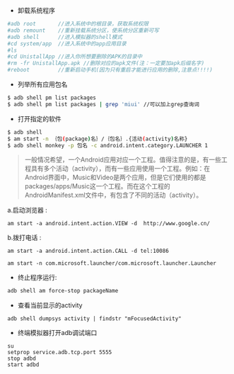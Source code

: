* 卸载系统程序

```sh
#adb root		//进入系统中的根目录，获取系统权限
#adb remount	//重新挂载系统分区，使系统分区重新可写
#adb shell		//进入模拟器的shell模式
#cd system/app	//进入系统中的app应用目录
#ls
#cd UnistallApp	//进入你所想要删除的APK的目录中
#rm -fr UnistallApp.apk	//删除对应的apk文件(注：一定要加apk后缀名字)
#reboot			//重新启动手机(因为只有重启才能进行应用的删除,注意点!!!!)
```

* 列举所有应用包名

```sh
$ adb shell pm list packages
$ adb shell pm list packages | grep 'miui' //可以加上grep查询词
```

* 打开指定的软件

```sh
$ adb shell
$ am start -n ｛包(package)名｝/｛包名｝.{活动(activity)名称}
$ adb shell monkey -p 包名 -c android.intent.category.LAUNCHER 1
```

> 一般情况希望，一个Android应用对应一个工程。值得注意的是，有一些工程具有多个活动（activity），而有一些应用使用一个工程。例如：在Android界面中，Music和Video是两个应用，但是它们使用的都是packages/apps/Music这一个工程。而在这个工程的AndroidManifest.xml文件中，有包含了不同的活动（activity）。

a.启动浏览器 :

`am start -a android.intent.action.VIEW -d  http://www.google.cn/`

b.拨打电话 :

`am start -a android.intent.action.CALL -d tel:10086`

`am start -n com.microsoft.launcher/com.microsoft.launcher.Launcher`

* 终止程序运行:

```sh
adb shell am force-stop packageName
```

* 查看当前显示的activity

```
adb shell dumpsys activity | findstr "mFocusedActivity"
```

* 终端模拟器打开adb调试端口

```shell
su
setprop service.adb.tcp.port 5555
stop adbd
start adbd
```
